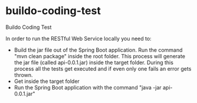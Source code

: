 # buildo-coding-test
Buildo Coding Test

In order to run the RESTful Web Service locally you need to:
   - Build the jar file out of the Spring Boot application. Run the command "mvn clean package" inside the root folder. This process will generate the jar file (called api-0.0.1.jar) inside the target folder. During this process all the tests get executed and if even only one fails an error gets thrown.
   - Get inside the target folder
   - Run the Spring Boot application with the command "java -jar api-0.0.1.jar"
